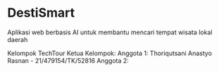 # DestiSmart
Aplikasi web berbasis AI untuk membantu mencari tempat wisata lokal daerah

Kelompok TechTour
Ketua Kelompok: 
Anggota 1: Thoriqutsani Anastyo Rasnan - 21/479154/TK/52816
Anggota 2: 

